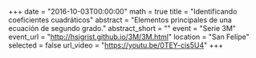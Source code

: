 +++
date = "2016-10-03T00:00:00"
math = true
title = "Identificando coeficientes cuadráticos"
abstract = "Elementos principales de una ecuación de segundo grado."
abstract_short = ""
event = "Serie 3M"
event_url = "http://hsigrist.github.io/3M/3M.html"
location = "San Felipe"
selected = false
url_video = "https://youtu.be/0TEY-cis5U4"
+++
